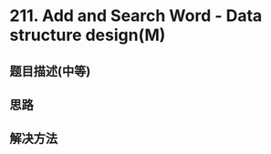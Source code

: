# 211. Add and Search Word - Data structure design(M)

[]()

## 题目描述(中等)


## 思路


## 解决方法

### 


```java


```